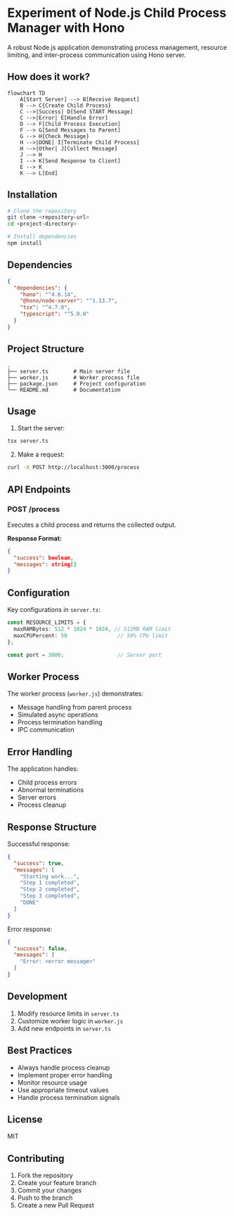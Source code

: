 # Experiment of Node.js Child Process Manager with Hono

A robust Node.js application demonstrating process management, resource limiting, and inter-process communication using Hono server.

## How does it work?

```mermaid
flowchart TD
    A[Start Server] --> B[Receive Request]
    B --> C{Create Child Process}
    C -->|Success| D[Send START Message]
    C -->|Error| E[Handle Error]
    D --> F[Child Process Execution]
    F --> G[Send Messages to Parent]
    G --> H{Check Message}
    H -->|DONE| I[Terminate Child Process]
    H -->|Other| J[Collect Message]
    J --> H
    I --> K[Send Response to Client]
    E --> K
    K --> L[End]
```

## Installation

```bash
# Clone the repository
git clone <repository-url>
cd <project-directory>

# Install dependencies
npm install
```

## Dependencies

```json
{
  "dependencies": {
    "hono": "^4.6.14",
    "@hono/node-server": "^1.13.7",
    "tsx": "^4.7.0",
    "typescript": "^5.0.0"
  }
}
```

## Project Structure

```
.
├── server.ts        # Main server file
├── worker.js        # Worker process file
├── package.json     # Project configuration
└── README.md        # Documentation
```

## Usage

1. Start the server:
```bash
tsx server.ts
```

2. Make a request:
```bash
curl -X POST http://localhost:3000/process
```

## API Endpoints

### POST /process

Executes a child process and returns the collected output.

**Response Format:**
```json
{
  "success": boolean,
  "messages": string[]
}
```

## Configuration

Key configurations in `server.ts`:

```typescript
const RESOURCE_LIMITS = {
  maxRAMBytes: 512 * 1024 * 1024, // 512MB RAM limit
  maxCPUPercent: 50                // 50% CPU limit
};

const port = 3000;                 // Server port
```

## Worker Process

The worker process (`worker.js`) demonstrates:
- Message handling from parent process
- Simulated async operations
- Process termination handling
- IPC communication

## Error Handling

The application handles:
- Child process errors
- Abnormal terminations
- Server errors
- Process cleanup

## Response Structure

Successful response:
```json
{
  "success": true,
  "messages": [
    "Starting work...",
    "Step 1 completed",
    "Step 2 completed",
    "Step 3 completed",
    "DONE"
  ]
}
```

Error response:
```json
{
  "success": false,
  "messages": [
    "Error: <error message>"
  ]
}
```

## Development

1. Modify resource limits in `server.ts`
2. Customize worker logic in `worker.js`
3. Add new endpoints in `server.ts`

## Best Practices

- Always handle process cleanup
- Implement proper error handling
- Monitor resource usage
- Use appropriate timeout values
- Handle process termination signals

## License

MIT

## Contributing

1. Fork the repository
2. Create your feature branch
3. Commit your changes
4. Push to the branch
5. Create a new Pull Request